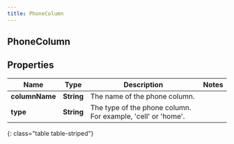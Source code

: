 ```yaml
---
title: PhoneColumn
---
```

## PhoneColumn


## Properties

| Name | Type | Description | Notes |
| ------------ | ------------- | ------------- | ------------- |
| **columnName** | **String** | The name of the phone column. |  |
| **type** | **String** | The type of the phone column. For example, &#39;cell&#39; or &#39;home&#39;. |  |
{: class="table table-striped"}



